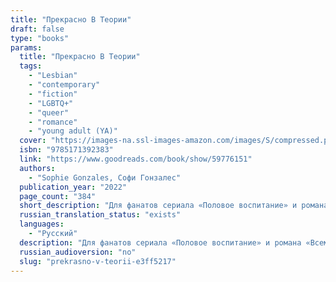 ```yaml
---
title: "Прекрасно В Теории"
draft: false
type: "books"
params:
  title: "Прекрасно В Теории"
  tags:
    - "Lesbian"
    - "contemporary"
    - "fiction"
    - "LGBTQ+"
    - "queer"
    - "romance"
    - "young adult (YA)"
  cover: "https://images-na.ssl-images-amazon.com/images/S/compressed.photo.goodreads.com/books/1638989184i/59776151.jpg"
  isbn: "9785171392383"
  link: "https://www.goodreads.com/book/show/59776151"
  authors:
    - "Sophie Gonzales, Софи Гонзалес"
  publication_year: "2022"
  page_count: "384"
  short_description: "Для фанатов сериала «Половое воспитание» и романа «Всем парням, которых я любила» Дженни Хан.Ее любовные советы всегда на высоте.Ее личная жизнь — не совсем.Дарси Филлипс:* Дает анонимные любовные..."
  russian_translation_status: "exists"
  languages:
    - "Русский"
  description: "Для фанатов сериала «Половое воспитание» и романа «Всем парням, которых я любила» Дженни Хан.Ее любовные советы всегда на высоте.Ее личная жизнь — не совсем.Дарси Филлипс:* Дает анонимные любовные советы (за определенную плату).* Использует свои способности во благо (большую часть времени).* Терпеть не может Александра Броэма.* Нравится ее подруга Брук (которой нравится кто-то другой).* Ненавидит, когда ее шантажируют.Кто же мог знать, что Броэм застукает ее у шкафчика 89, где она ведет свой полулегальный бизнес! Теперь анонимность Дарси под угрозой. Если она хочет, чтобы Александр сохранил ее секрет, то должна стать его личным тренером по отношениям, чтобы вернуть бывшую девушку.Правда, тут есть загвоздка, ведь Дарси самой нравится Брук. И ладно это, анонимность девушки находится под угрозой. Если народ в школе узнает, что это она стоит за шкафчиком 89, Брук, скорее всего, вообще перестанет с ней разговаривать.Хорошо, нужно всего лишь помочь высокомерному, нахальному (пускай и очень горячему) парню вернуть девушку, которая уже однажды в него влюбилась.Вряд ли что-то пойдет не так, верно?"
  russian_audioversion: "no"
  slug: "prekrasno-v-teorii-e3ff5217"
---
```

